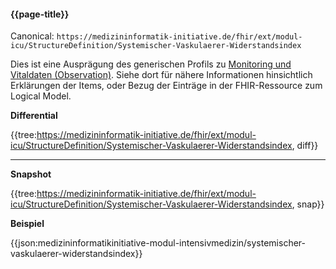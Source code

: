 #### {{page-title}}

Canonical: 
```https://medizininformatik-initiative.de/fhir/ext/modul-icu/StructureDefinition/Systemischer-Vaskulaerer-Widerstandsindex```
<br> 

Dies ist eine Ausprägung des generischen Profils zu [Monitoring und Vitaldaten (Observation)](https://medizininformatik-initiative.de/fhir/ext/modul-icu/StructureDefinition/Monitoring-und-Vitaldaten). Siehe dort für nähere Informationen hinsichtlich Erklärungen der Items, oder Bezug der Einträge in der FHIR-Ressource zum Logical Model. 


**Differential**

{{tree:https://medizininformatik-initiative.de/fhir/ext/modul-icu/StructureDefinition/Systemischer-Vaskulaerer-Widerstandsindex, diff}}

---

**Snapshot**

{{tree:https://medizininformatik-initiative.de/fhir/ext/modul-icu/StructureDefinition/Systemischer-Vaskulaerer-Widerstandsindex, snap}}

**Beispiel**

{{json:medizininformatikinitiative-modul-intensivmedizin/systemischer-vaskulaerer-widerstandsindex}}